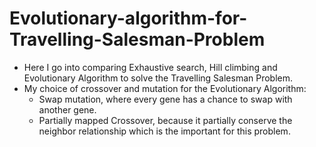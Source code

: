 # Evolutionary-algorithm-for-Travelling-Salesman-Problem
- Here I go into comparing Exhaustive search, Hill climbing and Evolutionary Algorithm to solve the Travelling Salesman Problem.
- My choice of crossover and mutation for the Evolutionary Algorithm:
  - Swap mutation, where every gene has a chance to swap with another gene.
  - Partially mapped Crossover, because it partially conserve the neighbor relationship which is the important for this problem.
